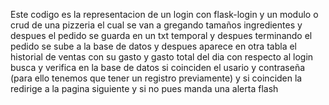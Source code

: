 Este codigo es la representacion de un login con flask-login y un modulo o crud de una pizzeria el cual se van a gregando tamaños ingredientes y despues el pedido se guarda 
en un txt temporal y despues terminando el pedido se sube a la base de datos y despues aparece en otra tabla el historial de ventas con su gasto y gasto total del dia
con respecto al login busca y verifica en la base de datos si coinciden el usario y contraseña (para ello tenemos que tener un registro previamente) y si coinciden la redirige a la pagina siguiente y si no pues manda una alerta flash

